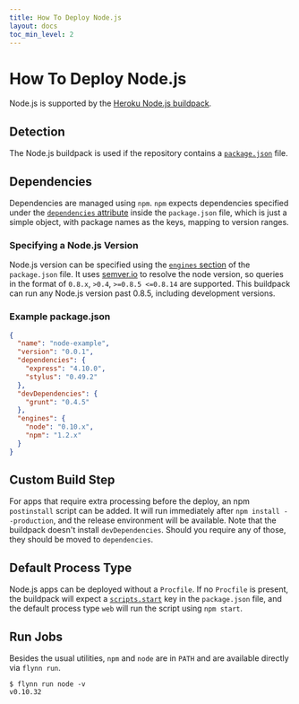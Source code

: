 ```yaml
---
title: How To Deploy Node.js
layout: docs
toc_min_level: 2
---
```


# How To Deploy Node.js

Node.js is supported by the [Heroku Node.js buildpack](https://github.com/heroku/heroku-buildpack-nodejs).

## Detection

The Node.js buildpack is used if the repository contains a [`package.json`](https://www.npmjs.org/doc/files/package.json.html) file.

## Dependencies

Dependencies are managed using `npm`. `npm` expects dependencies specified under the [`dependencies` attribute](https://www.npmjs.org/doc/files/package.json.html#dependencies) inside the `package.json` file, which is just a simple object, with package names as the keys, mapping to version ranges.

### Specifying a Node.js Version

Node.js version can be specified using the [`engines` section](https://www.npmjs.org/doc/files/package.json.html#engines) of the `package.json` file. It uses [semver.io](http://semver.io/) to resolve the node version, so queries in the format of `0.8.x`, `>0.4`, `>=0.8.5 <=0.8.14` are supported. This buildpack can run any Node.js version past 0.8.5, including development versions.

### Example package.json

```json
{
  "name": "node-example",
  "version": "0.0.1",
  "dependencies": {
    "express": "4.10.0",
    "stylus": "0.49.2"
  },
  "devDependencies": {
    "grunt": "0.4.5"
  },
  "engines": {
    "node": "0.10.x",
    "npm": "1.2.x"
  }
}
```

## Custom Build Step

For apps that require extra processing before the deploy, an npm `postinstall` script can be added. It will run immediately after `npm install --production`, and the release environment will be available. Note that the buildpack doesn't install `devDependencies`. Should you require any of those, they should be moved to `dependencies`.

## Default Process Type

Node.js apps can be deployed without a `Procfile`. If no `Procfile` is present, the buildpack will expect a [`scripts.start`](https://www.npmjs.org/doc/misc/npm-scripts.html) key in the `package.json` file, and the default process type `web` will run the script using `npm start`.

## Run Jobs

Besides the usual utilities, `npm` and `node` are in `PATH` and are available directly via `flynn run`.

```
$ flynn run node -v
v0.10.32
```
